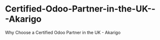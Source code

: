 # Certified-Odoo-Partner-in-the-UK---Akarigo
Why Choose a Certified Odoo Partner in the UK - Akarigo
